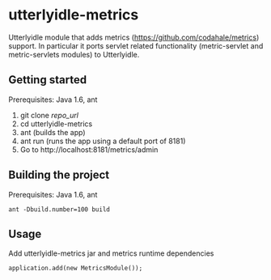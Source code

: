 utterlyidle-metrics
================

Utterlyidle module that adds metrics (https://github.com/codahale/metrics) support. 
In particular it ports servlet related functionality (metric-servlet and metric-servlets modules) to Utterlyidle.

Getting started
--------

Prerequisites: Java 1.6, ant

1.  git clone _repo_url_
2.  cd utterlyidle-metrics
3.  ant (builds the app)
4.  ant run (runs the app using a default port of 8181)
5.  Go to http://localhost:8181/metrics/admin


Building the project
--------

Prerequisites: Java 1.6, ant

`ant -Dbuild.number=100 build`


Usage
--------

Add utterlyidle-metrics jar and metrics runtime dependencies

`application.add(new MetricsModule());`


